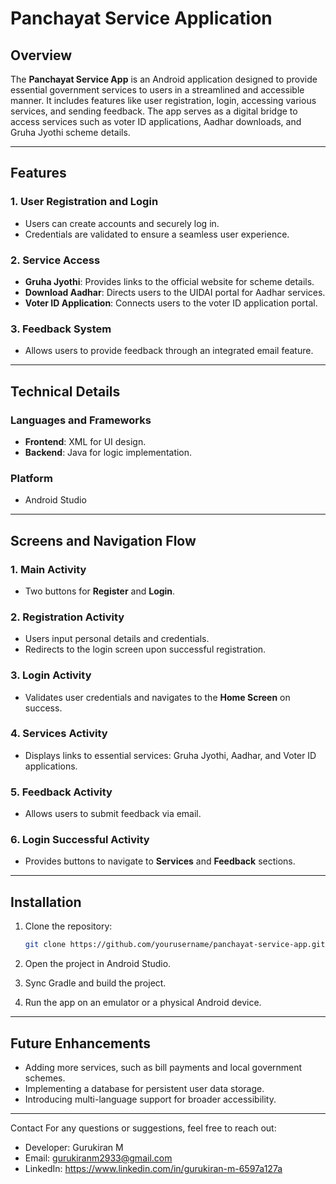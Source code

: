 # Panchayat Service Application  

## Overview  
The **Panchayat Service App** is an Android application designed to provide essential government services to users in a streamlined and accessible manner. It includes features like user registration, login, accessing various services, and sending feedback. The app serves as a digital bridge to access services such as voter ID applications, Aadhar downloads, and Gruha Jyothi scheme details.  

---

## Features  
### 1. **User Registration and Login**  
- Users can create accounts and securely log in.  
- Credentials are validated to ensure a seamless user experience.  

### 2. **Service Access**  
- **Gruha Jyothi**: Provides links to the official website for scheme details.  
- **Download Aadhar**: Directs users to the UIDAI portal for Aadhar services.  
- **Voter ID Application**: Connects users to the voter ID application portal.  

### 3. **Feedback System**  
- Allows users to provide feedback through an integrated email feature.  

---

## Technical Details  
### **Languages and Frameworks**  
- **Frontend**: XML for UI design.  
- **Backend**: Java for logic implementation.  

### **Platform**  
- Android Studio  

---

## Screens and Navigation Flow  
### 1. **Main Activity**  
- Two buttons for **Register** and **Login**.  

### 2. **Registration Activity**  
- Users input personal details and credentials.  
- Redirects to the login screen upon successful registration.  

### 3. **Login Activity**  
- Validates user credentials and navigates to the **Home Screen** on success.  

### 4. **Services Activity**  
- Displays links to essential services: Gruha Jyothi, Aadhar, and Voter ID applications.  

### 5. **Feedback Activity**  
- Allows users to submit feedback via email.  

### 6. **Login Successful Activity**  
- Provides buttons to navigate to **Services** and **Feedback** sections.  

---

## Installation  
1. Clone the repository:  
   ```bash  
   git clone https://github.com/yourusername/panchayat-service-app.git  
   ```  

2. Open the project in Android Studio.  
3. Sync Gradle and build the project.  
4. Run the app on an emulator or a physical Android device.  

---

## Future Enhancements  
- Adding more services, such as bill payments and local government schemes.  
- Implementing a database for persistent user data storage.  
- Introducing multi-language support for broader accessibility.  

---
Contact
For any questions or suggestions, feel free to reach out:

- Developer: Gurukiran M
- Email: gurukiranm2933@gmail.com
- LinkedIn: https://www.linkedin.com/in/gurukiran-m-6597a127a
